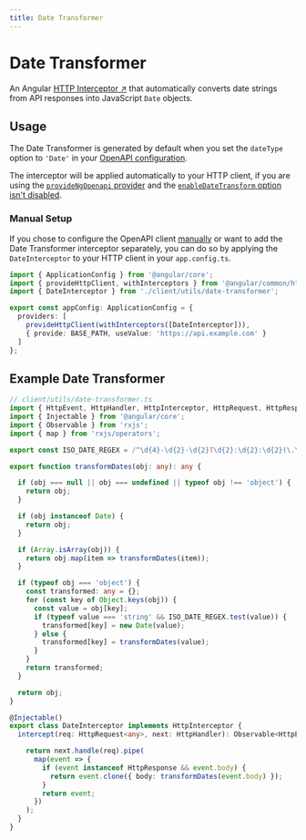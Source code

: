 ```yaml
---
title: Date Transformer
---
```


# Date Transformer

An Angular [HTTP Interceptor ↗️](https://angular.dev/guide/http/interceptors) that automatically converts date strings from API responses into JavaScript `Date` objects.

## Usage

The Date Transformer is generated by default when you set the `dateType` option to `'Date'` in your [OpenAPI configuration](../configuration/options/date-type.md).

The interceptor will be applied automatically to your HTTP client, if you are using the [`provideNgOpenapi` provider](../providers.md#basic-usage) and the [`enableDateTransform` option isn't disabled](../providers.md#enabledatetransform).

### Manual Setup

If you chose to configure the OpenAPI client [manually](../providers.md#manual-configuration) or want to add the Date Transformer interceptor separately, you can do so by applying the `DateInterceptor` to your HTTP client in your `app.config.ts`.

```typescript
import { ApplicationConfig } from '@angular/core';
import { provideHttpClient, withInterceptors } from '@angular/common/http';
import { DateInterceptor } from './client/utils/date-transformer';

export const appConfig: ApplicationConfig = {
  providers: [
    provideHttpClient(withInterceptors([DateInterceptor])),
    { provide: BASE_PATH, useValue: 'https://api.example.com' }
  ]
};
```

## Example Date Transformer

```typescript
// client/utils/date-transformer.ts
import { HttpEvent, HttpHandler, HttpInterceptor, HttpRequest, HttpResponse } from '@angular/common/http';
import { Injectable } from '@angular/core';
import { Observable } from 'rxjs';
import { map } from 'rxjs/operators';

export const ISO_DATE_REGEX = /^\d{4}-\d{2}-\d{2}T\d{2}:\d{2}:\d{2}(\.\d{3})?Z?$/;

export function transformDates(obj: any): any {

  if (obj === null || obj === undefined || typeof obj !== 'object') {
    return obj;
  }

  if (obj instanceof Date) {
    return obj;
  }

  if (Array.isArray(obj)) {
    return obj.map(item => transformDates(item));
  }

  if (typeof obj === 'object') {
    const transformed: any = {};
    for (const key of Object.keys(obj)) {
      const value = obj[key];
      if (typeof value === 'string' && ISO_DATE_REGEX.test(value)) {
        transformed[key] = new Date(value);
      } else {
        transformed[key] = transformDates(value);
      }
    }
    return transformed;
  }

  return obj;
}

@Injectable()
export class DateInterceptor implements HttpInterceptor {
  intercept(req: HttpRequest<any>, next: HttpHandler): Observable<HttpEvent<any>> {

    return next.handle(req).pipe(
      map(event => {
        if (event instanceof HttpResponse && event.body) {
          return event.clone({ body: transformDates(event.body) });
        }
        return event;
      })
    );
  }
}
```